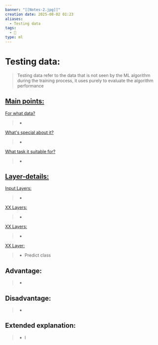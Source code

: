 ```yaml
---
banner: "[[Notes-2.jpg]]"
creation date: 2025-08-02 01:23
aliases:
  - Testing data
tags:
  - 🧠
type: ml
---
```

# Testing data:
> Testing data refer to the data that is not seen by the ML algorithm during the training process, it uses purely to evaluate the algorithm performance


## <u>Main points:</u>
<u>For what data?</u>
> -
<u>What's special about it?</u>
> -
<u>What task it suitable for?</u>
> -

## <u>Layer-details:  </u>
<u>Input Layers: </u>
> - 
<u>XX Layers: </u>
> - 
<u>XX Layers: </u>
> - 
<u>XX Layer: </u>
> - Predict class

## Advantage:
> - 

## Disadvantage:
> - 

## Extended explanation:
> - l


